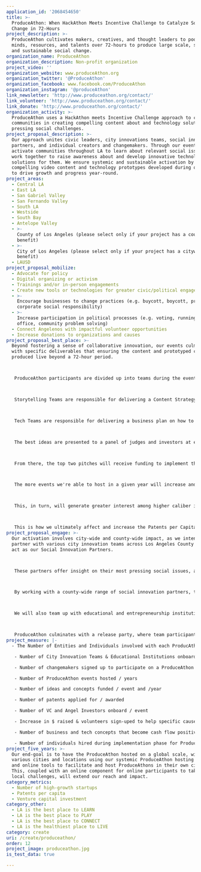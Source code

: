 ```yaml
---
application_id: '2068454650'
title: >-
  ProduceAthon: When HackAthon Meets Incentive Challenge to Catalyze Social
  Change in 72-Hours
project_description: >-
  ProduceAthon cultivates makers, creatives, and thought leaders to pool their
  minds, resources, and talents over 72-hours to produce large scale, systemic,
  and sustainable social change.
organization_name: ProduceAthon
organization_description: Non-profit organization
project_video: ''
organization_website: www.produceAthon.org
organization_twitter: '@ProduceAthon'
organization_facebook: www.facebook.com/ProduceAthon
organization_instagram: '@produceAthon'
link_newsletter: 'http://www.produceathon.org/contact/'
link_volunteer: 'http://www.produceathon.org/contact/'
link_donate: 'http://www.produceathon.org/contact/'
organization_activity: >-
  ProduceAthon uses a HackAthon meets Incentive Challenge approach to catalyze
  communities in creating compelling content about and technology solutions for
  pressing social challenges.
project_proposal_description: >-
  Our approach unites civic leaders, city innovations teams, social innovation
  partners, and individual creators and changemakers. Through our events, we
  activate communities throughout LA to learn about relevant social issues and
  work together to raise awareness about and develop innovative technology
  solutions for them. We ensure systemic and sustainable activation by using the
  compelling video content and technology prototypes developed during our events
  to drive growth and progress year-round.
project_areas:
  - Central LA
  - East LA
  - San Gabriel Valley
  - San Fernando Valley
  - South LA
  - Westside
  - South Bay
  - Antelope Valley
  - >-
    County of Los Angeles (please select only if your project has a countywide
    benefit)
  - >-
    City of Los Angeles (please select only if your project has a citywide
    benefit)
  - LAUSD
project_proposal_mobilize:
  - Advocate for policy
  - Digital organizing or activism
  - Trainings and/or in-person engagements
  - Create new tools or technologies for greater civic/political engagement
  - >-
    Encourage businesses to change practices (e.g. buycott, boycott, promote
    corporate social responsibility)
  - >-
    Increase participation in political processes (e.g. voting, running for
    office, community problem solving)
  - Connect Angelenos with impactful volunteer opportunities
  - Increase donations to organizations and causes
project_proposal_best_place: >-
  Beyond fostering a sense of collaborative innovation, our events culminate
  with specific deliverables that ensuring the content and prototyped concepts
  produced live beyond a 72-hour period.



   ProduceAthon participants are divided up into teams during the event. Storytelling Teams and Tech Teams. While some team members develop actual content, videos, and prototype new technologies, other team members will be focused on strategy and growth pertaining to their projects.



   Storytelling Teams are responsible for delivering a Content Strategy Plan to ensure the cause they've worked on can use the content to (1) generate awareness (2) increase volunteerism (3) increase donations



   Tech Teams are responsible for delivering a business plan on how to fund, scale, and implement their proposed technology to address the social or city challenge they worked on.



   The best ideas are presented to a panel of judges and investors at event culmination -- during a Release Party.



   From there, the top two pitches will receive funding to implement their content strategy and business plan as well as access to resources, mentors, co-working spaces, and city officials for guidance that monitors progress and ensures sustainable and systemic growth.



   The more events we're able to host in a given year will increase and attract higher caliber participants and result in more innovative ideas and concepts.



   This, in turn, will generate greater interest among higher caliber investors and VCs.



   This is how we ultimately affect and increase the Patents per Capita, # of high growth startups, and VC investment.
project_proposal_engage: >-
  Our activation involves city-wide and county-wide impact, as we intend to
  partner with various city innovation teams across Los Angeles County who will
  act as our Social Innovation Partners.



   These partners offer insight on their most pressing social issues, along with desired success metrics they want to see directly impacted as a gauge for monitoring progress.



   By working with a county-wide range of social innovation partners, the ProduceAthon challenge prompts and themes will be relevant, current, and very specific to unique challenges that various parts of LA county face.



   We will also team up with educational and entrepreneurship institutions, who will act as mentors throughout the 72-Hour ProduceAthon duration. These experts will offer teams access to relevant tools needed in creating their deliverables, and guide them in optimizing their concepts and pitches for successful implemenation.



   ProduceAthon culminates with a release party, where team participants present their deliverables and pitch their concepts in front of a panel of judges and investors. The winning ideas will receive funding for implementation and well as access to mentors and resources to ensure and monitor progress.
project_measure: |-
  - The Number of Entities and Individuals involved with each ProducAthon event

   - Number of City Innovation Teams & Educational Institutions onboard

   - Number of changemakers signed up to participate on a ProduceAthon team

   - Number of ProduceAthon events hosted / years

   - Number of ideas and concepts funded / event and /year

   - Number of patents applied for / awarded

   - Number of VC and Angel Investors onboard / event

   - Increase in $ raised & volunteers sign-uped to help specific causes post-ProduceAthon content creation and content release

   - Number of business and tech concepts that become cash flow positive post-ProduceAthon

   - Number of individuals hired during implementation phase for ProduceAthon winning ideas
project_five_years: >-
  Our end-goal is to have the ProduceAthon hosted on a global scale, with
  various cities and locations using our systemic ProduceAthon hosting process
  and online tools to facilitate and host ProduceAthons in their own cities.
  This, coupled with an online component for online participants to take part in
  local challenges, will extend our reach and impact.
category_metrics:
  - Number of high-growth startups
  - Patents per capita
  - Venture capital investment
category_other:
  - LA is the best place to LEARN
  - LA is the best place to PLAY
  - LA is the best place to CONNECT
  - LA is the healthiest place to LIVE
category: create
uri: /create/produceathon/
order: 12
project_image: produceathon.jpg
is_test_data: true

---
```

